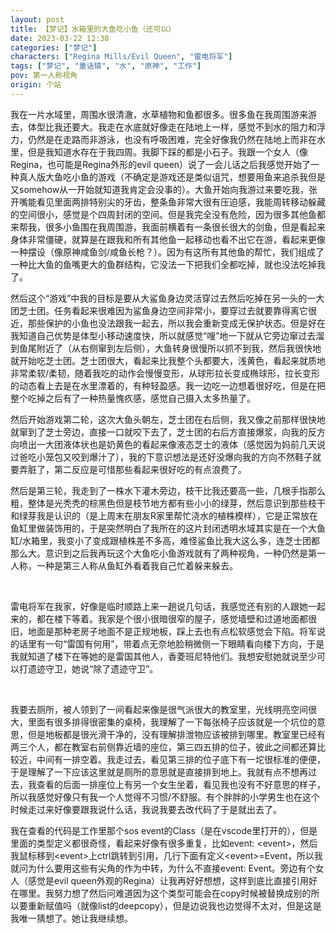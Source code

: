```yaml
---
layout: post
title: 【梦记】水箱里的大鱼吃小鱼（还可以）
date: 2023-03-22 12:38
categories: ["梦记"]
characters: ["Regina Mills/Evil Queen", "雷电将军"]
tags: ["梦记", "童话镇", "水", "原神", "工作"]
pov: 第一人称视角
origin: 个站
---
```


我在一片水域里，周围水很清澈，水草植物和鱼都很多。很多鱼在我周围游来游去，体型比我还要大。我走在水底就好像走在陆地上一样，感觉不到水的阻力和浮力，仍然是在走路而非游泳，也没有呼吸困难，完全好像我仍然在陆地上而非在水里，但是我知道水存在于我四周。我脚下踩的都是小石子。我跟一个女人（像Regina，也可能是Regina外形的evil queen）说了一会儿话之后我感觉开始了一种真人版大鱼吃小鱼的游戏（不确定是游戏还是类似诅咒，想要用鱼来追杀我但是又somehow从一开始就知道我肯定会没事的）。大鱼开始向我游过来要吃我，张开嘴能看见里面两排特别尖的牙齿，整条鱼非常大很有压迫感，我能周转移动躲藏的空间很小，感觉是个四周封闭的空间。但是我完全没有危险，因为很多其他鱼都来帮我，很多小鱼围在我周围游，我面前横着有一条很长很大的剑鱼，但是看起来身体非常僵硬，就算是在跟我和所有其他鱼一起移动也看不出它在游，看起来更像一种摆设（像原神咸鱼剑/咸鱼长枪？）。因为有这所有其他鱼的帮忙，我们组成了一种比大鱼的鱼嘴更大的鱼群结构，它没法一下把我们全都吃掉，就也没法吃掉我了。

然后这个“游戏”中我的目标是要从大鲨鱼身边灵活穿过去然后吃掉在另一头的一大团芝士团。任务看起来很难因为鲨鱼身边空间非常小，要穿过去就要靠得离它很近，那些保护的小鱼也没法跟我一起去，所以我会重新变成无保护状态。但是好在我知道自己优势是体型小移动速度快，所以就感觉“嗖”地一下就从它旁边窜过去溜到鱼尾附近了（从右侧窜到左后侧），大鱼转身很慢所以抓不到我，然后我很快地就开始吃芝士团。芝士团很大，看起来比我整个头都要大，浅黄色，看起来就质地非常柔软/柔韧，随着我吃的动作会慢慢变形，从球形拉长变成椭球形，拉长变形的动态看上去是在水里漂着的，有种轻盈感。我一边吃一边想着很好吃，但是在把整个吃掉之后有了一种热量愧疚感，感觉自己摄入太多热量了。

然后开始游戏第二轮，这次大鱼头朝左，芝士团在右后侧，我又像之前那样很快地就窜到了芝士旁边，直接一口就咬下去了，芝士团的右后方直接爆浆，向我的反方向喷出一大团液体状也是奶黄色的看起来像液态芝士的液体（感觉因为妈前几天说过爸吃小笼包又咬到爆汁了），我的下意识想法是还好没爆向我的方向不然鞋子就要弄脏了，第二反应是可惜那些看起来很好吃的有点浪费了。

然后是第三轮，我走到了一株水下灌木旁边，枝干比我还要高一些，几根手指那么粗，整体是光秃秃的棕黑色但是枝节地方都有些小小的绿芽，然后意识到那些枝干和绿芽我是认识的（是上周末在朋友R家里帮忙浇水的植株模样），它是正常放在鱼缸里做装饰用的，于是突然明白了我所在的这片封闭透明水域其实是在一个大鱼缸/水箱里，我变小了变成跟植株差不多高，难怪鲨鱼比我大这么多，连芝士团都那么大。意识到之后我再玩这个大鱼吃小鱼游戏就有了两种视角，一种仍然是第一人称，一种是第三人称从鱼缸外看着我自己忙着躲来躲去。

<br>

雷电将军在我家，好像是临时顺路上来一趟说几句话，我感觉还有别的人跟她一起来的，都在楼下等着。我家是个很小很暗很窄的屋子，感觉墙壁和过道地面都很旧，地面是那种老房子地面不是正规地板，踩上去也有点松软感觉会下陷。将军说的话里有一句“雷国有何用”，带着点无奈地脸稍微侧一下眼睛看向楼下方向，于是我就知道了楼下在等她的是雷国其他人，香菱班尼特他们。我想安慰她就说至少可以打遗迹守卫，她说“除了遗迹守卫”。

<br>

我要去厕所，被人领到了一间看起来像是很气派很大的教室里，光线明亮空间很大，里面有很多排得很密集的桌椅，我理解了一下每张椅子应该就是一个坑位的意思，但是地板都是很光滑干净的，没有理解排泄物应该被排到哪里。教室里已经有两三个人，都在教室右前侧靠近墙的座位，第三四五排的位子，彼此之间都还算比较近，中间有一排空着。我走过去，看见第三排的位子底下有一坨很标准的便便，于是理解了一下应该这里就是厕所的意思就是直接排到地上。我就有点不想再过去，我查看的后面一排座位上有另一个女生坐着，看见我也没有不好意思的样子，所以我感觉好像只有我一个人觉得不习惯/不舒服。有个胖胖的小学男生也在这个时候走过来好像要跟我说什么话，我说我要去改代码了于是就出去了。

我在查看的代码是工作里那个sos event的Class（是在vscode里打开的），但是里面的类型定义都很奇怪，看起来好像有很多重复，比如event: \<event\>，然后我鼠标移到\<event\>上ctrl跳转到引用，几行下面有定义\<event\>=Event，所以我就问为什么要用这些有尖角的作为中转，为什么不直接event: Event。旁边有个女人（感觉是evil queen外观的Regina）让我再好好想想，这样到底比直接引用好在哪里。我努力想了然后问难道因为这个类型可能会在copy时候被替换成别的所以要重新赋值吗（就像list的deepcopy），但是边说我也边觉得不太对，但是这是我唯一猜想了。她让我继续想。
